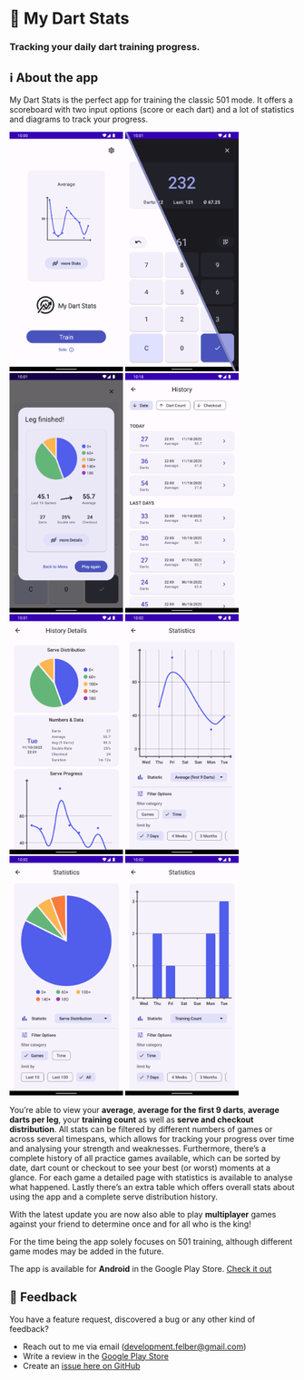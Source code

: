 # 🎯 My Dart Stats
### Tracking your daily dart training progress.

## ℹ About the app

My Dart Stats is the perfect app for training the classic 501 mode. It offers a scoreboard with two input options (score or each dart) and a lot of statistics and diagrams to track your progress. 

<p float="left">
  <img src="./pictures/home_screen.png" width="200" />
  <img src="./pictures/dark_theme_showcase.png" width="200" />
  <img src="./pictures/leg_finished_dialog.png" width="200" />
  <img src="./pictures/history.png" width="200" />
  <img src="./pictures/history_details.png" width="200" />
  <img src="./pictures/average_9_darts.png" width="200" />
  <img src="./pictures/serve_distribution.png" width="200" />
  <img src="./pictures/training_count.png" width="200" />
</p>


You’re able to view your **average**, **average for the first 9 darts**, **average darts per leg**, your **training count** as well as **serve and checkout distribution**. All stats can be filtered by different numbers of games or across several timespans, which allows for tracking your progress over time and analysing your strength and weaknesses. Furthermore, there’s a complete history of all practice games available, which can be sorted by date, dart count or checkout to see your best (or worst) moments at a glance. For each game a detailed page with statistics is available to analyse what happened. 
Lastly there’s an extra table which offers overall stats about using the app and a complete serve distribution history. 

With the latest update you are now also able to play **multiplayer** games against your friend to determine once and for all who is the king!

For the time being the app solely focuses on 501 training, although different game modes may be added in the future.

The app is available for **Android** in the Google Play Store. [Check it out](https://play.google.com/store/apps/details?id=com.development_felber.dartapp)

## 📩 Feedback

You have a feature request, discovered a bug or any other kind of feedback? 

- Reach out to me via email (development.felber@gmail.com)
- Write a review in the [Google Play Store](https://play.google.com/store/apps/details?id=com.development_felber.dartapp)
- Create an [issue here on GitHub](https://github.com/FelberMartin/DartApp/issues/new)
